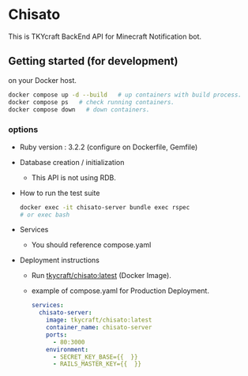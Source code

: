 # Chisato

This is TKYcraft BackEnd API for Minecraft Notification bot.



## Getting started (for development)

on your Docker host.

```bash
docker compose up -d --build   # up containers with build process.
docker compose ps   # check running containers.
docker compose down   # down containers.
```



### options

* Ruby version : 3.2.2 (configure on Dockerfile, Gemfile)

* Database creation / initialization
  
  * This API is not using RDB.
  
* How to run the test suite

  ```bash
  docker exec -it chisato-server bundle exec rspec
  # or exec bash
  ```

* Services

  - You should reference compose.yaml

* Deployment instructions

  * Run [tkycraft/chisato:latest](https://hub.docker.com/r/tkycraft/chisato) (Docker Image).

  * example of compose.yaml for Production Deployment.

    ```yaml
    services:
      chisato-server:
        image: tkycraft/chisato:latest
        container_name: chisato-server
        ports:
          - 80:3000
        environment:
          - SECRET_KEY_BASE={{  }}
          - RAILS_MASTER_KEY={{  }}
    ```


